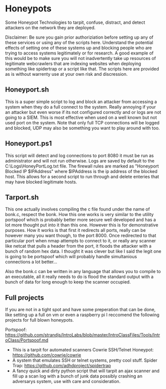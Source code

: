 # Honeypots
Some Honeypot Technologies to tarpit, confuse, distract, and detect attackers on the network they are deployed.

Disclaimer: Be sure you gain prior authoriziation before setting up any of these services or using any of the scripts here. Understand the potential effects of setting one of these systems up and blocking people who are trying to access systems legitimately or for research. A good example of this would be to make sure you will not inadvertently take up resources of legitimate webcrawlers that are indexing websites when deploying something like spidertrap or a script like that. The scripts here are provided as is without warrenty use at your own risk and discression.

## Honeyport.sh
This is a super simple script to log and block an attacker from accessing a system when they do a full connect to the system. Really annoying if your an attacker but even worse if its not configured correctly and or logs are not going to a SIEM. This is most effective when used on a well known but not used port on the system. Note that only full TCP connections will be logged and blocked, UDP may also be something you want to play around with too.

## Honeyport.ps1
This script will detect and log connections to port 8080 it must be run as administrator and will not run otherwise. Logs are saved by default to the C:\Logs\HoneyPortLog.txt file. The firewall rules are marked as "Honeyport Blocked IP $IPAddress" where $IPAddress is the ip address of the blocked host. This allows for a second script to run through and delete enteries that may have blocked legitimate hosts.


## Tarport.sh
This one actually involves compiling the c file found under the name of bonk.c, respect the bonk. How this one works is very similar to the utility portspoof which is probably better more secure well developed and has a lot more thought put into it than this one. However this is for demonstrative purposes. How it works is that first it redirects all ports, really can be however many you want though, to the port 8000. Once redirected to that particular port when nmap attempts to connect to it, or really any scanner like netcat that pulls a header from the port, it floods the attacker with a bunch of random hex data. I thought it was clever but like I said the legit one is going to be portspoof which will probably handle simultanious connections a lot better...

Also the bonk.c can be written in any language that allows you to compile to an executable, all it really needs to do is flood the standard output with a bunch of data for long enough to keep the scanner occupied.

## Full projects
If you are not in a tight spot and have some preperation that can be done, like setting up a full on vm or even a raspberry pi I reccomend the following projects for full blown honeypots.

Portspoof: https://github.com/strandjs/IntroLabs/blob/master/IntroClassFiles/Tools/IntroClass/Portspoof.md
- This is a tarpit for automated scanners
Cowrie SSH/Telnet Honeypot: https://github.com/cowrie/cowrie
- A system that emulates SSH or telnet systems, pretty cool stuff.
Spider Trap: https://github.com/adhdproject/spidertrap
- A fancy quick and dirty python script that will tarpit an ajax scanner and fill up a scan log with a bunch of junk data possibly crashing an adversarys system, use with care and consideration.
